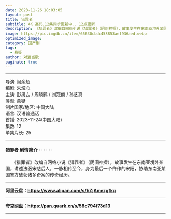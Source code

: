 ```yaml
---
date: 2023-11-26 18:03:05
layout: post
title: 猎罪者
subtitle: 4K 高码.12集同步更新中.. 12点更新
description: 《猎罪者》改编自网络小说《猎罪者》（阴间神探），故事发生在东南亚境外某国，讲述法医宋慈后人，一脉相传至今，身为最后一个仵作的宋阳，协助东南亚某国警方破获诸多奇案的传奇经历...
image: https://pic.imgdb.cn/item/65630cbdc458853aef936aed.webp
optimized_image: 
category: 国产剧
tags:
  - 悬疑
author: 对酒当歌
paginate: true
---
```


---

导演: 阎余超  
编剧: 朱滢心  
主演: 彭禺厶 / 周晓鸥 / 刘冠麟 / 孙艺真  
类型: 悬疑  
制片国家/地区: 中国大陆  
语言: 汉语普通话  
首播: 2023-11-24(中国大陆)  
集数: 12  
单集片长: 25  

---

#### 猎罪者 剧情简介 · · · · · ·

　　《猎罪者》改编自网络小说《猎罪者》（阴间神探），故事发生在东南亚境外某国，讲述法医宋慈后人，一脉相传至今，身为最后一个仵作的宋阳，协助东南亚某国警方破获诸多奇案的传奇经历。

---

**阿里云盘：<https://www.alipan.com/s/hZjAmezgfkg>**

---

**夸克网盘：<https://pan.quark.cn/s/58c794f73d13>**

---
